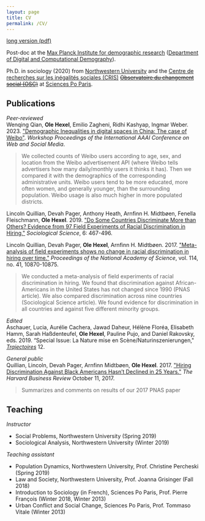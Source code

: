 ```yaml
---
layout: page
title: CV
permalink: /CV/
---
```

[long version (pdf)]()

Post-doc at the [Max Planck Institute for demographic research](https://www.demogr.mpg.de/) ([Department of Digital and Computational Demography](https://www.demogr.mpg.de/en/research_6120/digital_and_computational_demography_5555/)).

Ph.D. in sociology (2020) from [Northwestern University](https://www.sociology.northwestern.edu/)  and the [Centre de recherches sur les inégalités sociales (CRIS)](https://www.sciencespo.fr/osc/en) ~~[Observatoire du changement social (OSC)]()~~ at [Sciences Po Paris](https://www.sciencespo.fr/en).

## Publications

_Peer-reviewed_  
Wenqing Qian, **Ole Hexel**, Emilio Zagheni, Ridhi Kashyap, Ingmar Weber. 2023. ["Demographic Inequalities in digital spaces in China: The case of Weibo"](https://doi.org/10.36190/2023.01). _Workshop Proceedings of the International AAAI Conference on Web and Social Media_.

> We collected counts of Weibo users according to age, sex, and location from the Weibo advertisement API (where Weibo tells advertisers how many daily/monthly users it thinks it has). Then we compared it with the demographics of the corresponding administrative units. Weibo users tend to be more educated, more often women, and generally younger, than the surrounding population. Weibo usage is also much higher in more populated districts.


Lincoln Quillian, Devah Pager, Anthony Heath, Arnfinn H. Midtbøen, Fenella Fleischmann, **Ole Hexel**. 2019. ["Do Some Countries Discriminate More than Others? Evidence from 97 Field Experiments of Racial Discrimination in Hiring,"](https://www.sociologicalscience.com/articles-v6-18-467/) _Sociological Science_, 6: 467-496.

Lincoln Quillian, Devah Pager, **Ole Hexel**, Arnfinn H. Midtbøen. 2017. ["Meta-analysis of field experiments shows no change in racial discrimination in hiring over time."](https://doi.org/10.1073/pnas.1706255114) _Proceedings of the National Academy of Science_, vol. 114, no. 41, 10870-10875.

> We conducted a meta-analysis of field experiments of racial discrimination in hiring. We found that discrimination against African-Americans in the United States has not changed since 1990 (PNAS article). We also compared discrimination across nine countries (Sociological Science article). We found evidence for discrimination in all countries and against five different minority groups.

_Edited_  
Aschauer, Lucia, Aurélie Cachera, Jawad Daheur, Hélène Floréa, Elisabeth Hamm, Sarah Haßdenteufel, **Ole Hexel**, Pauline Pujo, and Daniel Rakovsky, eds. 2019. “Special Issue: La Nature mise en Scène/Naturinszenierungen," [_Trajectoires_](https://journals.openedition.org/trajectoires/2675) 12.

_General public_  
Quillian, Lincoln, Devah Pager, Arnfinn Midtbøen, **Ole Hexel**. 2017. ["Hiring Discrimination Against Black Americans Hasn’t Declined in 25 Years."](https://hbr.org/2017/10/hiring-discrimination-against-black-americans-hasnt-declined-in-25-years) _The Harvard Business Review_  October 11, 2017.  

> Summarizes and comments on results of our 2017 PNAS paper

## Teaching

_Instructor_  
- Social Problems, Northwestern University (Spring 2019)
- Sociological Analysis, Northwestern University (Winter 2019)

_Teaching assistant_  
- Population Dynamics, Northwestern University, Prof. Christine Percheski
(Spring 2019)
- Law and Society, Northwestern University, Prof. Joanna Grisinger (Fall 2018)
- Introduction to Sociology (in French), Sciences Po Paris, Prof. Pierre François
(Winter 2018, Winter 2013)
- Urban Conflict and Social Change, Sciences Po Paris, Prof. Tommaso Vitale
(Winter 2013)
